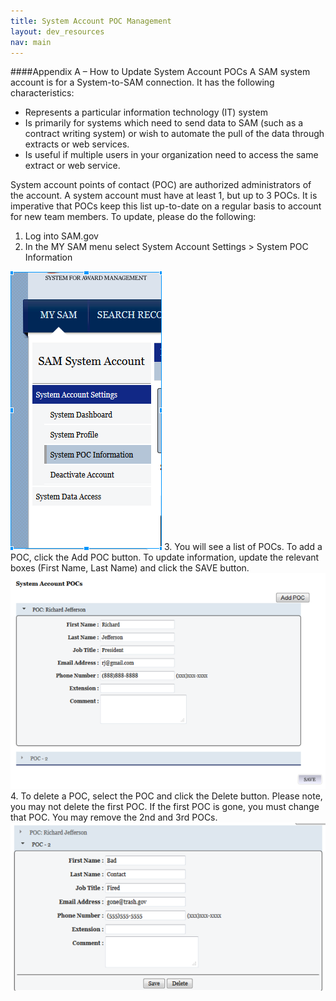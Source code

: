 ```yaml
---
title: System Account POC Management
layout: dev_resources
nav: main
---
```

####Appendix A – How to Update System Account POCs
A SAM system account is for a System-to-SAM connection.  It has the following characteristics: 

+ Represents a particular information technology (IT) system
+ Is primarily for systems which need to send data to SAM (such as a contract writing system) or wish to automate the pull of the data through extracts or web services.
+ Is useful if multiple users in your organization need to access the same extract or web service.

System account points of contact (POC) are authorized administrators of the account.  A system account must have at least 1, but up to 3 POCs.  It is imperative that POCs keep this list up-to-date on a regular basis to account for new team members.  To update, please do the following:

1. Log into SAM.gov
2. In the MY SAM menu select System Account Settings > System POC Information
<img src="../../images/POC-Menu1.png" class="markdown-image-inline">
3. You will see a list of POCs.  To add a POC, click the Add POC button.  
To update information, update the relevant boxes (First Name, Last Name) and click the SAVE button.
<img src="../../images/POC-Menu2.png" class="markdown-image-inline">
4. To delete a POC, select the POC and click the Delete button.  Please note, you may not delete the first POC.  
If the first POC is gone, you must change that POC.  You may remove the 2nd and 3rd POCs.

<img src="../../images/POC-Menu3.png" class="markdown-image-inline">




 

